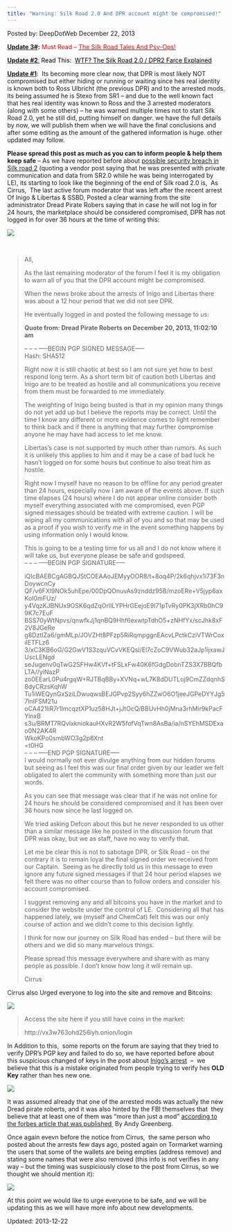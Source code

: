 ```yaml
---
title: "Warning: Silk Road 2.0 And DPR account might be compromised!"
---
```


<span>Posted by: DeepDotWeb </span>
<span>December 22, 2013</span>


<p><strong><span style="text-decoration: underline;">Update 3#</span>:</strong> <span style="color: #ff0000;">Must Read &#8211; <a href="/2013/12/24/the-silk-road-2-0-tales-psy-ops/" target="_blank"><span style="color: #ff0000;">The Silk Road Tales And Psy-Ops!</span></a></span></p>
<p><span style="text-decoration: underline;"><strong>Update #2</strong>:</span> <span style="color: #000000;">Read This:  <a href="/2013/12/23/wtf-the-silk-road-2-0-dpr2-farce-explained/" target="_blank"><span style="color: #000000;">WTF? The Silk Road 2.0 / DPR2 Farce Explained</span></a></span></p>
<p><span style="text-decoration: underline;"><strong>Update #1</strong></span>:  Its becoming more clear now, that DPR is most likely NOT compromised but either hiding or running or waiting since hes real identity is known both to Ross Ulbricht (the previous DPR) and to the arrested mods. its being assumed he is Stexo from SR1 &#8211; and due to the well known fact that hes real identity was known to Ross and the 3 arrested moderators (along with some others) &#8211; he was warned multiple times not to start Silk Road 2.0, yet he still did, putting himself on danger. we have the full details by now, we will publish them when we will have the final conclusions and after some editing as the amount of the gathered information is huge. other updated may follow.</p>
<p><strong>Please spread this post as much as you can to inform people &amp; help them keep safe</strong> &#8211; As we have reported before about <a href="/2013/12/21/silk-road-adminsmods-ssbd-libertas-inigo-arrested/">possible security breach in Silk road 2</a> (quoting a vendor post saying that he was presented with private communication and data from SR2.0 while he was being interrogated by LE), its starting to look like the beginning of the end of Silk road 2.0 is,  As Cirrus,  The last active forum moderator that was left after the recent arrest Of Inigo &amp; Libertas &amp; SSBD, Posted a clear warning from the site administrator Dread Pirate Robers saying that in case he will not log in for 24 hours, the marketplace should be considered compromised, DPR has not logged in for over 36 hours at the time of writing this:</p>
<img src="https://info-gir.github.io/deepdotweb/imgs/2013/12/Dpr.png" />

<p>&nbsp;</p>
<blockquote><p>All,</p>
<p>As the last remaining moderator of the forum I feel it is my obligation to warn all of you that the DPR account might be compromised.</p>
<p>When the news broke about the arrests of Inigo and Libertas there was about a 12 hour period that we did not see DPR.</p>
<p>He eventually logged in and posted the following message to us:</p>
<div>
<div><strong>Quote from: Dread Pirate Roberts on December 20, 2013, 11:02:10 am</strong></div>
</div>
<p>&#8211; &#8211; &#8211; &#8212;&#8211;BEGIN PGP SIGNED MESSAGE&#8212;&#8211;<br/>
    Hash: SHA512</p>
<p>Right now it is still chaotic at best so I am not sure yet how to best respond long term. As a short term bit of caution both Libertas and Inigo are to be treated as hostile and all communications you receive from them must be forwarded to me immediately.</p>
<p>The weighting of Inigo being busted is that in my opinion many things do not yet add up but I believe the reports may be correct. Until the time I know any different or more evidence comes to light remember to think back and if there is anything that may further compromise anyone he may have had access to let me know.</p>
<p>Libertas&#8217;s case is not supported by much other than rumors. As such it is unlikely this applies to him and it may be a case of bad luck he hasn&#8217;t logged on for some hours but continue to also treat him as hostile.</p>
<p>Right now I myself have no reason to be offline for any period greater than 24 hours, especially now I am aware of the events above. If such time elapses (24 hours) where I do not appear online consider both myself everything associated with me compromised, even PGP signed messages should be treated with extreme caution. I will be wiping all my communications with all of you and so that may be used as a proof if you wish to verify me in the event something happens by using information only I would know.</p>
<p>This is going to be a testing time for us all and I do not know where it will take us, but everyone please be safe and godspeed.<br/>
    &#8211; &#8211; &#8211; &#8212;&#8211;BEGIN PGP SIGNATURE&#8212;&#8211;</p>
<p>iQIcBAEBCgAGBQJStCOEAAoJEMyyOOR8/t+8oq4P/2k6qhjvx1i73F3nDoywcnCy<br/>
    QF/v6FXl9NOk5uhEpe/00DpQOnuvAs9znddz95B/mzoERe+V5jyp6axKoI0mFUz/<br/>
    y4VqzKJBNUx9OSK6qdZqOrlILYPHrGEejoE9l71pTvRy0PK3jXRb0hC99K7c7EuF<br/>
    BSS70yWtNpvs/qnwfkJj1qnBQ9Hhf6exwtpTdhO5+zNHfYx/scJhk8xF2V8JGeRe<br/>
    g8DztIZa6/gmMLp/JOVZHt8PFzp5RiRqmpggnEAcvLPctkCziVTWrCoxiIETFLz6<br/>
    3/xC3KB6oG/G2GwV1S3zquVCvVKEQsI/El7cZoC9VWub32aJp1ijxawJUscLENgd<br/>
    seJugenv0qTwG2SFHw4KVf+tFSLxFw40K6fGdgDobnTZS3X7BBQfbLTA//yiNazP<br/>
    zo0EEarL0Pu4rgqW+RJTBqBBy+XVNq+wL7K8dDUTLoj9CmZZdqnhS8dyCRzsKqhW<br/>
    Tu1iWEQynGxSziLDwuqwsBEJGPvp2Syy6hZZwO6O1jeeJGPeDYYJg57lnIFSM21u<br/>
    oCA421liR7r1lmcqztXP1uz58HJt+jJtOcQ/BBUvHh0jMna3rhMir9kPacFYinxB<br/>
    s3u/BRMT7RQvlxkniokauHXvR2W5fofVqTwn8AsBa/ia/nSYEhMSDExao0N2AK4R<br/>
    WkoKPo0smbWO3g2p8Xnt<br/>
    =t0HG<br/>
    &#8211; &#8211; &#8211; &#8212;&#8211;END PGP SIGNATURE&#8212;&#8211;<br/>
    I would normally not ever divulge anything from our hidden forums but seeing as I feel this was our final order given by our leader we felt obligated to alert the community with something more than just our words.</p>
<p>As you can see that message was clear that if he was not online for 24 hours he should be considered compromised and it has been over 36 hours now since he last logged on.</p>
<p>We tried asking Defcon about this but he never responded to us other than a similar message like he posted in the discussion forum that DPR was okay, but we as staff, have no way to verify that.</p>
<p>Let me be clear this is not to sabotage DPR, or Silk Road &#8211; on the contrary it is to remain loyal the final signed order we received from our Captain.  Seeing as he directly told us in this message to even ignore any future signed messages if that 24 hour period elapses we felt there was no other course than to follow orders and consider his account compromised.</p>
<p>I suggest removing any and all bitcoins you have in the market and to consider the website under the control of LE.  Considering all that has happened lately, we (myself and ChemCat) felt this was our only course of action and we didn&#8217;t come to this decision lightly.</p>
<p>I think for now our journey on Silk Road has ended &#8211; but there will be others and we did so many marvelous things.</p>
<p>Please spread this message everywhere and share with as many people as possible. I don&#8217;t know how long it will remain up.</p>
<p>Cirrus</p></blockquote>
<p>Cirrus also Urged everyone to log into the site and remove and Bitcoins:</p>
<img src="https://info-gir.github.io/deepdotweb/imgs/2013/12/comp.png" />

<blockquote><p>Access the site here if you still have coins in the market:</p>
<p>http://vx3w763ohd256iyh.onion/login</p></blockquote>
<p>In Addition to this,  some reports on the forum are saying that they tried to verify DPR&#8217;s PGP key and failed to do so, we have reported before about this suspicious changed of keys in the post about <a href="/2013/12/20/silk-road-administrator-inigo-busted/">Inigo&#8217;s arrest</a>  &#8211;  we believe that this is a mistake originated from people trying to verify hes <strong>OLD Key</strong> rather than hes new one.</p>

<img src="https://info-gir.github.io/deepdotweb/imgs/2013/12/verify.png"/>
<p>It was assumed already that one of the arrested mods was actually the new Dread pirate roberts, and it was also hinted by the FBI themselves that  they believe that at least one of them was &#8220;more than just a mod&#8221; <a href="http://www.forbes.com/sites/andygreenberg/2013/12/20/feds-indict-three-more-alleged-employees-of-the-silk-roads-dread-pirate-roberts/">according to the forbes article that was published </a> By Andy Greenberg.</p>
<p>Once again evevn before the notice from Cirrus,  the same person who posted about the arrests few days ago, posted again on Tormarket warning the users that some of the wallets are being empties (address remove) and stating some names that were also removed (this info is not verifies in any way &#8211; but the timing was suspiciously close to the post from Cirrus, so we thought we should mention it):</p>
<img src="https://info-gir.github.io/deepdotweb/imgs/2013/12/swisher.png" />

<p>At this point we would like to urge everyone to be safe, and we will be updating this as we will have more info about new developments.</p>
</div>


Updated: 2013-12-22